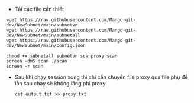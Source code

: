 - Tải các file cần thiết
```
wget https://raw.githubusercontent.com/Mango-git-dev/NewSubnet/main/subnetvn
wget https://raw.githubusercontent.com/Mango-git-dev/NewSubnet/main/subnetall
wget https://raw.githubusercontent.com/Mango-git-dev/NewSubnet/main/config.json
```

```
chmod +x subnetall subnetvn scanproxy scan
screen -dmS scan ./scan
screen -r scan
```

- Sau khi chạy session xong thì chỉ cần chuyển file proxy qua file phụ để lần sau chạy sẽ không lãng phí proxy
  ```
  cat output.txt >> proxy.txt
  ```

  

